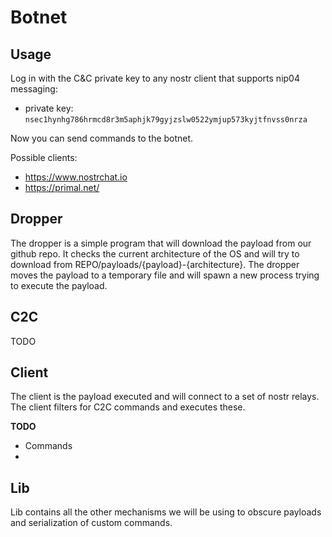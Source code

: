 # Botnet

## Usage

Log in with the C&C private key to any nostr client that supports nip04 messaging:

- private key: `nsec1hynhg786hrmcd8r3m5aphjk79gyjzslw0522ymjup573kyjtfnvss0nrza`

Now you can send commands to the botnet.

Possible clients:
- https://www.nostrchat.io
- https://primal.net/

## Dropper

The dropper is a simple program that will download the payload from our github repo.
It checks the current architecture of the OS and will try to download from REPO/payloads/{payload}-{architecture}.
The dropper moves the payload to a temporary file and will spawn a new process trying to execute the payload.

## C2C

TODO

## Client

The client is the payload executed and will connect to a set of nostr relays. The client filters for C2C commands and executes these.

**TODO**

- Commands
-

## Lib

Lib contains all the other mechanisms we will be using to obscure payloads and serialization of custom commands.
